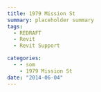 ```yaml
---
title: 1979 Mission St
summary: placeholder summary
tags:
  - REDRAFT
  - Revit
  - Revit Support

categories:
  - - som
    - 1979 Mission St
date: "2014-06-04"
---
```

